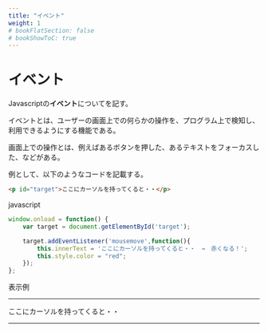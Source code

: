 ```yaml
---
title: "イベント"
weight: 1
# bookFlatSection: false
# bookShowToC: true
---
```


# イベント


Javascriptの**イベント**についてを記す。

イベントとは、ユーザーの画面上での何らかの操作を、プログラム上で検知し、利用できるようにする機能である。

画面上での操作とは、例えばあるボタンを押した、あるテキストをフォーカスした、などがある。

例として、以下のようなコードを記載する。

```html
<p id="target">ここにカーソルを持ってくると・・</p>
```

javascript

```javascript
window.onload = function() {
    var target = document.getElementById('target');

    target.addEventListener('mousemove',function(){
        this.innerText = 'ここにカーソルを持ってくると・・　→　赤くなる！';
        this.style.color = "red";
    });
};
```

表示例

---

<p id="target">ここにカーソルを持ってくると・・</p>
<script type="text/javascript" src="/js_sample_pages/event_sample.js"></script>

---
